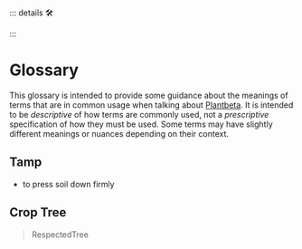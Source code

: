 ::: details 🛠



:::

# Glossary

This glossary is intended to provide some guidance about the meanings of terms that are in common usage when talking about [Plantbeta](/guide/What/WhatPlantbeta). It is intended to be *descriptive* of how terms are commonly used, not a *prescriptive* specification of how they must be used. Some terms may have slightly different meanings or nuances depending on their context.



## Tamp


- to press soil down firmly

## Crop Tree

> RespectedTree

